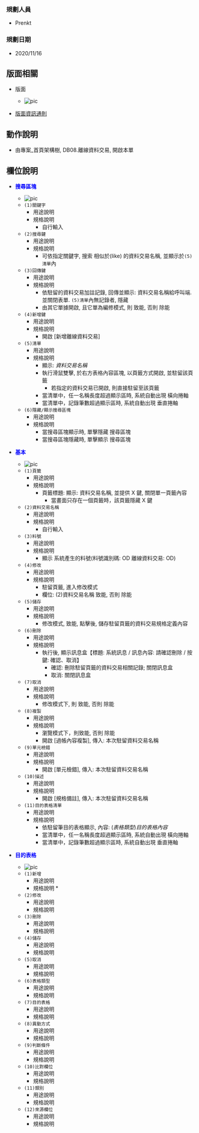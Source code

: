 ### <div id="user">規劃人員</div>
* Prenkt

### <div id="updatedate">規劃日期</div>
* 2020/11/16

## <div id="layout">版面相關</div>
* 版面
    * ![pic][image_OfflinePosting]

* [版面資訊通則][link_ruleother1]

## <div id="form-action">動作說明</div>
* 由專案_首頁架構樹, DB08.離線資料交易, 開啟本單

## <div id="object-desc">欄位說明</div>
* <p id="fieldbreak1" style="color:blue;font-weight:bold">搜尋區塊</p>

    * ![pic][image_OfflinePosting_Block1]
    * `(1)關鍵字`
        * 用途說明
        * 規格說明
            * 自行輸入
    * `(2)搜尋鍵`
        * 用途說明
        * 規格說明
            * 可依指定關鍵字, 搜索 相似於(like) 的資料交易名稱, 並顯示於`(5)清單`內
    * `(3)回傳鍵`
        * 用途說明
        * 規格說明
            * 依駐留的資料交易加註記錄, 回傳並顯示: 資料交易名稱給呼叫端. 並關閉表單. `(5)清單`內無記錄者, 隱藏
            * 由其它單據開啟, 且它單為編修模式, 則 致能, 否則 除能
    * `(4)新增鍵`
        * 用途說明
        * 規格說明
            * 開啟 [新增離線資料交易]
    * `(5)清單`
        * 用途說明
        * 規格說明
            * 顯示: *資料交易名稱*
            * 執行滑鼠雙擊, 於右方表格內容區塊, 以頁籤方式開啟, 並駐留該頁籤
                * 若指定的資料交易已開啟, 則直接駐留至該頁籤
            * 當清單中，任一名稱長度超過顯示區時, 系統自動出現 橫向捲軸
            * 當清單中，記錄筆數超過顯示區時, 系統自動出現 垂直捲軸
    * `(6)隱藏/顯示搜尋區塊`
        * 用途說明
        * 規格說明
            * 當搜尋區塊顯示時, 單擊隱藏 搜尋區塊
            * 當搜尋區塊隱藏時, 單擊顯示 搜尋區塊

* <p id="fieldbreak2" style="color:blue;font-weight:bold">基本</p>

    * ![pic][image_OfflinePosting_Block2]
    * `(1)頁籤`
        * 用途說明
        * 規格說明
            * 頁籤標題: 顯示: 資料交易名稱, 並提供 X 鍵, 關閉單一頁籤內容
                * 當畫面只存在一個頁籤時，該頁籤隱藏 X 鍵
    * `(2)資料交易名稱`
        * 用途說明
        * 規格說明
            * 自行輸入
    * `(3)料號`
        * 用途說明
        * 規格說明
            * 顯示 系統產生的料號(料號識別碼: OD 離線資料交易: OD)
    * `(4)修改`
        * 用途說明
        * 規格說明
            * 駐留頁籤, 進入修改模式
            * 欄位: (2)資料交易名稱 致能, 否則 除能
    * `(5)儲存`
        * 用途說明
        * 規格說明
            * 修改模式, 致能, 點擊後, 儲存駐留頁籤的資料交易規格定義內容
    * `(6)刪除`
        * 用途說明
        * 規格說明
            * 執行後, 顯示訊息盒【標題: 系統訊息 / 訊息內容: 請確認刪除 / 按鍵: 確認、取消】
                * 確認: 刪除駐留頁籤的資料交易相關記錄; 關閉訊息盒
                * 取消: 關閉訊息盒
    * `(7)取消`
        * 用途說明
        * 規格說明
            * 修改模式下, 則 致能, 否則 除能
    * `(8)複製`
        * 用途說明
        * 規格說明
            * 瀏覽模式下，則致能, 否則 除能
            * 開啟 [過帳內容複製], 傳入: 本次駐留資料交易名稱
    * `(9)單元檢錯`
        * 用途說明
        * 規格說明
            * 開啟 [單元檢錯], 傳入: 本次駐留資料交易名稱
    * `(10)描述`
        * 用途說明
        * 規格說明
            * 開啟 [規格備註], 傳入: 本次駐留資料交易名稱
    * `(11)目的表格清單`
        * 用途說明
        * 規格說明
            * 依駐留筆目的表格顯示, 內容: (*表格類型*)*目的表格內容*
            * 當清單中，任一名稱長度超過顯示區時, 系統自動出現 橫向捲軸
            * 當清單中，記錄筆數超過顯示區時, 系統自動出現 垂直捲軸

* <p id="fieldbreak2" style="color:blue;font-weight:bold">目的表格</p>

    * ![pic][image_OfflinePosting_Block3]
    * `(1)新增`
        * 用途說明
        * 規格說明
            * 
    * `(2)修改`
        * 用途說明
        * 規格說明
    * `(3)刪除`
        * 用途說明
        * 規格說明
    * `(4)儲存`
        * 用途說明
        * 規格說明
    * `(5)取消`
        * 用途說明
        * 規格說明
    * `(6)表格類型`
        * 用途說明
        * 規格說明
    * `(7)目的表格`
        * 用途說明
        * 規格說明
    * `(8)異動方式`
        * 用途說明
        * 規格說明
    * `(9)判斷條件`
        * 用途說明
        * 規格說明
    * `(10)比對欄位`
        * 用途說明
        * 規格說明
    * `(11)類別`
        * 用途說明
        * 規格說明
    * `(12)來源欄位`
        * 用途說明
        * 規格說明




<!-- 圖片 -->
[image_OfflinePosting]:attachment/OfflinePosting.png
[image_OfflinePosting_Block1]:attachment/OfflinePosting-Block1.png
[image_OfflinePosting_Block2]:attachment/OfflinePosting-Block2.png
[image_OfflinePosting_Block3]:attachment/OfflinePosting-Block3.png

<!-- 超連結 -->
[link_fieldbreak1]:#fieldbreak1 "欄位說明/搜尋區塊"
[link_fieldbreak2]:#fieldbreak2 "欄位說明/基本"

[link_ruleother1]:/8.10.0/IDE/Specification/RulesOther/README#ruleother1 "共用通則_其它/版面資訊通則"